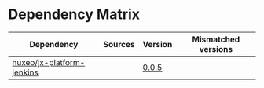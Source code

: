 # Dependency Matrix

Dependency | Sources | Version | Mismatched versions
---------- | ------- | ------- | -------------------
[nuxeo/jx-platform-jenkins](https://github.com/nuxeo/jx-platform-jenkins) |  | [0.0.5](https://github.com/nuxeo/jx-platform-jenkins/releases/tag/v0.0.5) | 
